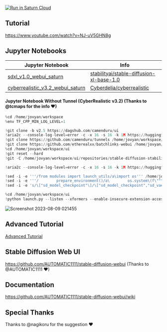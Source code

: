 [![Run in Saturn Cloud](https://saturncloud.io/images/embed/run-in-saturn-cloud.svg)](https://app.community.saturnenterprise.io/dash/o/community/resources?templateId=c4e741477206495aab84c1e3bf31147c)

## Tutorial
https://www.youtube.com/watch?v=NJ-uV5GHN8g <br />

## Jupyter Notebooks

| Jupyter Notebook | Info
| --- | --- |
[sdxl_v1.0_webui_saturn](sdxl_v1.0_webui_saturn.md) | [stabilityai/stable-diffusion-xl-base-1.0](https://huggingface.co/stabilityai/stable-diffusion-xl-base-1.0)
[cyberrealistic_v3.2_webui_saturn](cyberrealistic_v3.2_webui_saturn.md) | [Cyberdelia/cyberrealistic](https://civitai.com/models/15003/cyberrealistic)

#### Jupyter Notebook Without Tunnel (CyberRealistic v3.2) (Thanks to @tcmaps for the info ❤)
```py
%cd /home/jovyan/workspace
%env TF_CPP_MIN_LOG_LEVEL=1

!git clone -b v2.5 https://dagshub.com/camenduru/ui
!aria2c --console-log-level=error -c -x 16 -s 16 -k 1M https://huggingface.co/embed/upscale/resolve/main/4x-UltraSharp.pth -d /home/jovyan/workspace/ui/models/ESRGAN -o 4x-UltraSharp.pth
!git clone https://github.com/camenduru/tunnels /home/jovyan/workspace/ui/extensions/tunnels
!git clone https://github.com/etherealxx/batchlinks-webui /home/jovyan/workspace/ui/extensions/batchlinks-webui
%cd /home/jovyan/workspace/ui
!git reset --hard
!git -C /home/jovyan/workspace/ui/repositories/stable-diffusion-stability-ai reset --hard

!aria2c --console-log-level=error -c -x 16 -s 16 -k 1M https://huggingface.co/ckpt/CyberRealistic/resolve/main/cyberrealistic_v32.safetensors -d /home/jovyan/workspace/ui/models/Stable-diffusion -o cyberrealistic_v32.safetensors

!sed -i -e '''/from modules import launch_utils/a\import os''' /home/jovyan/workspace/ui/launch.py
!sed -i -e '''/        prepare_environment()/a\        os.system\(f\"""sed -i -e ''\"s/dict()))/dict())).cuda()/g\"'' /home/jovyan/workspace/ui/repositories/stable-diffusion-stability-ai/ldm/util.py""")''' /home/jovyan/workspace/ui/launch.py
!sed -i -e 's/\["sd_model_checkpoint"\]/\["sd_model_checkpoint","sd_vae","CLIP_stop_at_last_layers"\]/g' /home/jovyan/workspace/ui/modules/shared.py

%cd /home/jovyan/workspace/ui
!python launch.py --listen --xformers --enable-insecure-extension-access --theme dark --gradio-queue --disable-safe-unpickle --port 8000
```

![Screenshot 2023-08-09 021455](https://github.com/camenduru/stable-diffusion-webui-saturncloud/assets/54370274/10e001b9-397c-45b6-851d-b4dc67612ee9)

## Advanced Tutorial
[Advanced Tutorial](advanced.md)

## Stable Diffusion Web UI
https://github.com/AUTOMATIC1111/stable-diffusion-webui (Thanks to @AUTOMATIC1111 ❤)

## Documentation
https://github.com/AUTOMATIC1111/stable-diffusion-webui/wiki

## Special Thanks
Thanks to @nagikoru for the suggestion ❤
